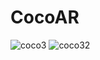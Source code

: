 # CocoAR
![coco3](https://user-images.githubusercontent.com/71951467/225069625-72c6d202-cb95-42e7-adfd-e0ba44226682.png)
![coco32](https://user-images.githubusercontent.com/71951467/225069642-80237e36-4129-4e98-ad21-db569902fd57.png)
